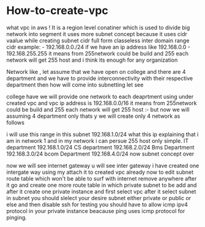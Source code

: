 # How-to-create-vpc

what vpc in aws !
It is a region level conatiner which is used to divide big network into segment
it uses more subnet concept because it uses cidr vaalue while creating subnet
cidr full form classeless inter domain range
cidr example: - 192.168.0.0./24
	if we have an ip address like 192.168.0.0 - 192.168.255.255
it means from 255network could be build and 255 each network will get 255 host and i think its enough for any organization

Network like , let assume that we have open on college and there are 4 department and we have to provide interconnectivity with their
respective department then how will come into subnetting let see

college have we will provide one network to each deaprtment using under created vpc and
vpc ip address is 192.168.0.0/16 it means from 255network could be build and 255 each network will get 255 host  :-
but now we will assuming 4 department only thats y we will create only 4 network as follows

i will use this range in this subnet 192.168.1.0/24  what this ip explaining that i am in network 1 and in my network i can persue 255 host only simple.
IT department
192.168.1.0/24
CS department
192.168.2.0/24
Bms Department
192.168.3.0/24
bcom Department
192.168.4.0/24
now subnet concept over

now we will see internet gateway
u will see inter gateway i have created one intergate way using my
attach it to created vpc already
now to edit subnet route table which won't be able to surf with internet remove anywhere
after it go and create one more route table in which private subnet to be add and
after it create one private instance and first select vpc after it select subnet in subnet you should slelect
your desire subnet either private or public or else and then disable ssh
for testing you should have to allow icmp ipv4 protocol in your private instance beacause ping uses icmp protocol for pinging.


